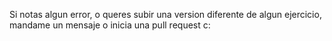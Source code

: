 Si notas algun error, o queres subir una version diferente de algun ejercicio, mandame un mensaje o inicia una pull request c:

